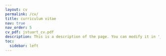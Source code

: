 ```yaml
---
layout: cv
permalink: /cv/
title: curriculum vitae
nav: true
nav_order: 5
cv_pdf: jstuart_cv.pdf
description: This is a description of the page. You can modify it in '_pages/cv.md'. You can also change or remove the top pdf download button.
toc:
  sidebar: left
---
```

